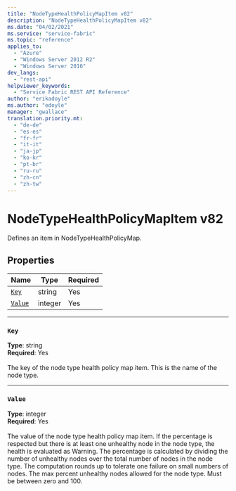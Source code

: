 ```yaml
---
title: "NodeTypeHealthPolicyMapItem v82"
description: "NodeTypeHealthPolicyMapItem v82"
ms.date: "04/02/2021"
ms.service: "service-fabric"
ms.topic: "reference"
applies_to: 
  - "Azure"
  - "Windows Server 2012 R2"
  - "Windows Server 2016"
dev_langs: 
  - "rest-api"
helpviewer_keywords: 
  - "Service Fabric REST API Reference"
author: "erikadoyle"
ms.author: "edoyle"
manager: "gwallace"
translation.priority.mt: 
  - "de-de"
  - "es-es"
  - "fr-fr"
  - "it-it"
  - "ja-jp"
  - "ko-kr"
  - "pt-br"
  - "ru-ru"
  - "zh-cn"
  - "zh-tw"
---
```

# NodeTypeHealthPolicyMapItem v82

Defines an item in NodeTypeHealthPolicyMap.


## Properties
| Name | Type | Required |
| --- | --- | --- |
| [`Key`](#key) | string | Yes |
| [`Value`](#value) | integer | Yes |

____
### `Key`
__Type__: string <br/>
__Required__: Yes<br/>
<br/>
The key of the node type health policy map item. This is the name of the node type.

____
### `Value`
__Type__: integer <br/>
__Required__: Yes<br/>
<br/>
The value of the node type health policy map item.
If the percentage is respected but there is at least one unhealthy node in the node type, the health is evaluated as Warning. 
The percentage is calculated by dividing the number of unhealthy nodes over the total number of nodes in the node type. 
The computation rounds up to tolerate one failure on small numbers of nodes.
The max percent unhealthy nodes allowed for the node type. Must be between zero and 100.

